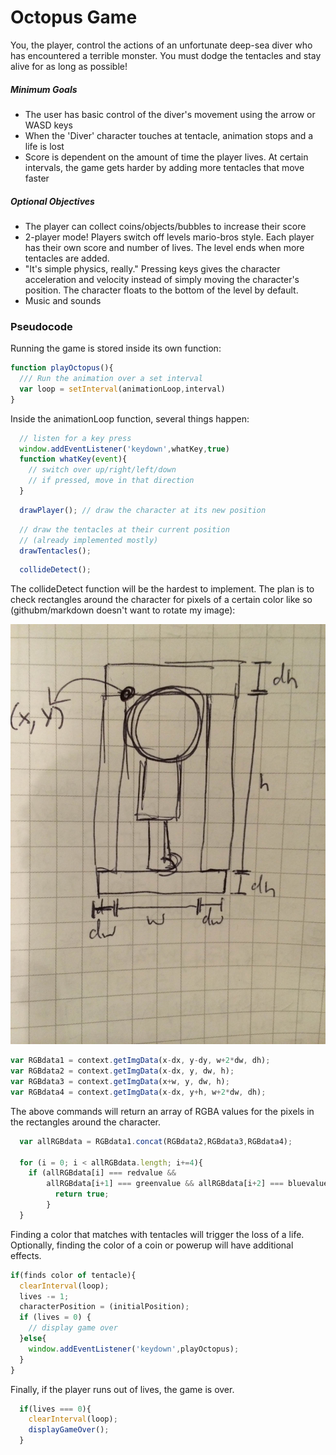 # Octopus Game

You, the player, control the actions of an unfortunate deep-sea diver who has encountered a terrible monster.  You must dodge the tentacles and stay alive for as long as possible!

##### Minimum Goals

* The user has basic control of the diver's movement using the arrow or WASD keys
* When the 'Diver' character touches at tentacle, animation stops and a life is lost
* Score is dependent on the amount of time the player lives.  At certain intervals, the game gets harder by adding more tentacles that move faster

##### Optional Objectives

* The player can collect coins/objects/bubbles to increase their score
* 2-player mode!  Players switch off levels mario-bros style.  Each player has their own score and number of lives.  The level ends when more tentacles are added.
* "It's simple physics, really." Pressing keys gives the character acceleration and velocity instead of simply moving the character's position.  The character floats to the bottom of the level by default.
* Music and sounds

### Pseudocode

Running the game is stored inside its own function:

```js
function playOctopus(){
  /// Run the animation over a set interval
  var loop = setInterval(animationLoop,interval)
}
```

Inside the animationLoop function, several things happen:

```js
  // listen for a key press
  window.addEventListener('keydown',whatKey,true)
  function whatKey(event){
    // switch over up/right/left/down
    // if pressed, move in that direction
  }
```

```js
  drawPlayer(); // draw the character at its new position
```

```js
  // draw the tentacles at their current position
  // (already implemented mostly)
  drawTentacles();  
```

```js
  collideDetect();
```

The collideDetect function will be the hardest to implement.  The plan is to check rectangles around the character for pixels of a certain color like so (githubm/markdown doesn't want to rotate my image):

![hitbox diagram](https://raw.githubusercontent.com/dmtopp/dmtopp.github.io/master/octopus/IMG_0866.JPG)

```js
var RGBdata1 = context.getImgData(x-dx, y-dy, w+2*dw, dh);
var RGBdata2 = context.getImgData(x-dx, y, dw, h);
var RGBdata3 = context.getImgData(x+w, y, dw, h);
var RGBdata4 = context.getImgData(x-dx, y+h, w+2*dw, dh);  
```
The above commands will return an array of RGBA values for the pixels in the rectangles around the character.

```js
  var allRGBdata = RGBdata1.concat(RGBdata2,RGBdata3,RGBdata4);  

  for (i = 0; i < allRGBdata.length; i+=4){
    if (allRGBdata[i] === redvalue &&
        allRGBdata[i+1] === greenvalue && allRGBdata[i+2] === bluevalue){
          return true;
        }
  }
```

Finding a color that matches with tentacles will trigger the loss of a life.  Optionally, finding the color of a coin or powerup will have additional effects.

```js
if(finds color of tentacle){
  clearInterval(loop);
  lives -= 1;
  characterPosition = (initialPosition);
  if (lives = 0) {
    // display game over
  }else{
    window.addEventListener('keydown',playOctopus);
  }
}
```

Finally, if the player runs out of lives, the game is over.

```js
  if(lives === 0){
    clearInterval(loop);
    displayGameOver();
  }
```
